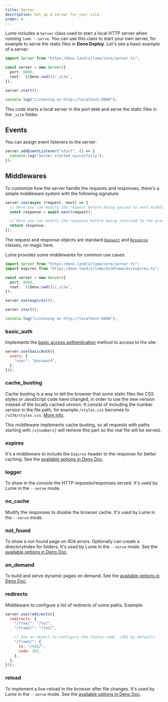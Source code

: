 ```yaml
---
title: Server
description: Set up a server for your site.
order: 8
---
```


Lume includes a `Server` class used to start a local HTTP server when running
`lume --serve`. You can use this class to start your own server, for example to
serve the static files in **Deno Deploy**. Let's see a basic example of a
server:

```ts
import Server from "https:/deno.land/x/lume/core/server.ts";

const server = new Server({
  port: 8000,
  root: `${Deno.cwd()}/_site`,
});

server.start();

console.log("Listening on http://localhost:8000");
```

This code starts a local server in the port `8000` and serve the static files in
the `_site` folder.

## Events

You can assign event listeners to the server:

```ts
server.addEventListener("start", () => {
  console.log("Server started succesfully");
});
```

## Middlewares

To customize how the server handle the requests and responses, there's a simple
middleware system with the following signature:

```js
server.use(async (request, next) => {
  // Here you can modify the request before being passed to next middlewares
  const response = await next(request);

  // Here you can modify the response before being returned to the previous middleware
  return response;
});
```

The request and response objects are standard
[`Request`](https://developer.mozilla.org/docs/Web/API/Request) and
[`Response`](https://developer.mozilla.org/docs/Web/API/Response) classes, no
magic here.

Lume provides some middlewares for common use cases:

```ts
import Server from "https:/deno.land/x/lume/core/server.ts";
import expires from "https:/deno.land/x/lume/middlewares/expires.ts";

const server = new Server({
  port: 8000,
  root: `${Deno.cwd()}/_site`,
});

server.use(expires());

server.start();

console.log("Listening on http://localhost:8000");
```

### basic_auth

Implements the
[basic access authentication](https://en.wikipedia.org/wiki/Basic_access_authentication)
method to access to the site:

```js
server.use(basicAuth({
  users: {
    "user": "password",
  },
}));
```

### cache_busting

Cache busting is a way to tell the browser that some static files like CSS
styles or JavaScript code have changed, in order to use the new version instead
of the locally cached version. It consist of including the number version in the
file path, for example `/styles.css` becomes to `/v234/styles.css`.
[More info](https://www.keycdn.com/support/what-is-cache-busting).

This middleware implements cache busting, so all requests with paths starting
with `/v{numbers}` will remove this part so the real file will be served.

### expires

It's a middleware to include the `Expires` header to the response for better
caching. See the
[available options in Deno Doc](https://doc.deno.land/https://deno.land/x/lume/middlewares/expires.ts/~/Options).

### logger

To show in the console the HTTP requests/responses served. It's used by Lume in
the `--serve` mode.

### no_cache

Modify the responses to disable the browser cache. It's used by Lume in the
`--serve` mode.

### not_found

To show a not-found page on 404 errors. Optionally can create a directoryIndex
for folders. It's used by Lume in the `--serve` mode. See the
[available options in Deno Doc](https://doc.deno.land/https://deno.land/x/lume/middlewares/not_found.ts/~/Options).

### on_demand

To build and serve dynamic pages on demand. See the
[available options in Deno Doc](https://doc.deno.land/https://deno.land/x/lume/middlewares/on_demand.ts/~/Options).

### redirects

Middleware to configure a list of redirects of some paths. Example:

```js
server.use(redirects({
  redirects: {
    "/from/": "/to/",
    "/from2/": "/to2/",

    // Use an object to configure the status code. (301 by default)
    "/from3/": {
      to: "/to2/",
      code: 302,
    },
  },
}));
```

### reload

To implement a live-reload in the browser after file changes. It's used by Lume
in the `--serve` mode. See the
[available options in Deno Doc](https://doc.deno.land/https://deno.land/x/lume/middlewares/reload.ts/~/Options).
